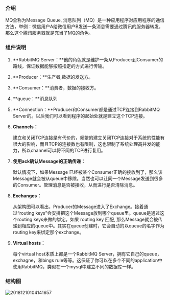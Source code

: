 ### 介绍

MQ全称为Message Queue, 消息队列（MQ）是一种应用程序对应用程序的通信方法，举例：微信用户A给微信用户B发送一条消息需要通过腾讯的服务器转发，那么这个腾讯服务器就是充当了MQ的角色。

### 组件说明

1. **RabbitMQ Server：**他的角色就是维护一条从Producer到Consumer的路线，保证数据能够按照指定的方式进行传输。

2. **Producer：**生产者,数据的发送方。

3. **Consumer：**消费者，数据的接收方。

4. **queue：**消息队列

5. **Connection：**Producer和Consumer都是通过TCP连接到RabbitMQ Server的。以后我们可以看到程序的起始处就是建立这个TCP连接。

6. **Channels：**

   建立和关闭TCP连接是有代价的，频繁的建立关闭TCP连接对于系统的性能有很大的影响，而且TCP的连接数也有限制，这也限制了系统处理高并发的能力，所以channel可以将不同的TCP进行复用。

7. **使用ack确认Message的正确传递：**

   默认情况下，如果Message 已经被某个Consumer正确的接收到了，那么该Message就会被从queue中移除。当然也可以让同一个Message发送到很多的Consumer。管理消息是否被接收，从而进行是否清除消息。 

8. **Exchanges：**

   从架构图可以看出，Producer的Message进入了Exchange。接着通过“routing keys”会安排把这个Message放到哪个queue里。queue是通过这个routing keys来做的绑定。如果 routing key 匹配, 那么Message就会被传递到相应的queue中。其实在queue创建时，它会自动的以queue的名字作为routing key来绑定那个exchange。

9. **Virtual hosts：**

   每个virtual host本质上都是一个RabbitMQ Server，拥有它自己的queue，exchagne，和bings rule等等。这保证了你可以在多个不同的application中使用RabbitMQ，类似在一个mysql中建立不同的数据库一样。

### 结构图

![20181210104141657](/Users/yuyu/Desktop/study/mynotes/MQ/RabbitMQ/img/20181210104141657.png)